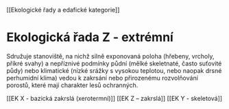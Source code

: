 [[Ekologické řady a edafické kategorie]]

# Ekologická řada Z - extrémní

Sdružuje stanoviště, na nichž silně exponovaná poloha (hřebeny, vrcholy, příkré svahy) a nepříznivé podmínky půdní (mělké skeletnaté, často suťovité půdy) nebo klimatické (nízké srážky s vysokou teplotou, nebo naopak drsné perhumidní klima) vedou k zakrsání nebo přirozenému rozvolňování porostů, které mají charakter lesů ochranných.

[[EK X - bazická zakrslá (xerotermní)]]
[[EK Z – zakrslá]]
[[EK Y - skeletová]]